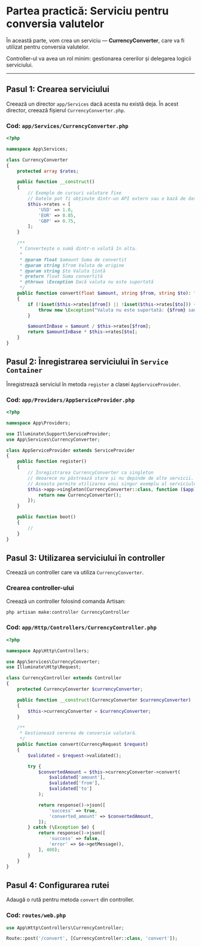 # Partea practică: Serviciu pentru conversia valutelor

În această parte, vom crea un serviciu — **CurrencyConverter**, care va fi utilizat pentru conversia valutelor. 

Controller-ul va avea un rol minim: gestionarea cererilor și delegarea logicii serviciului.

---

## Pasul 1: Crearea serviciului

Creează un director `app/Services` dacă acesta nu există deja. În acest director, creează fișierul `CurrencyConverter.php`.

### Cod: `app/Services/CurrencyConverter.php`

```php
<?php

namespace App\Services;

class CurrencyConverter
{
    protected array $rates;

    public function __construct()
    {
        // Exemple de cursuri valutare fixe
        // Datele pot fi obținute dintr-un API extern sau o bază de date
        $this->rates = [
            'USD' => 1.0,
            'EUR' => 0.85,
            'GBP' => 0.75,
        ];
    }

    /**
     * Convertește o sumă dintr-o valută în alta.
     *
     * @param float $amount Suma de convertit
     * @param string $from Valuta de origine
     * @param string $to Valuta țintă
     * @return float Suma convertită
     * @throws \Exception Dacă valuta nu este suportată
     */
    public function convert(float $amount, string $from, string $to): float
    {
        if (!isset($this->rates[$from]) || !isset($this->rates[$to])) {
            throw new \Exception("Valuta nu este suportată: {$from} sau {$to}");
        }

        $amountInBase = $amount / $this->rates[$from];
        return $amountInBase * $this->rates[$to];
    }
}
```


## Pasul 2: Înregistrarea serviciului în `Service Container`

Înregistrează serviciul în metoda `register` a clasei `AppServiceProvider`.

### Cod: `app/Providers/AppServiceProvider.php`

```php
<?php

namespace App\Providers;

use Illuminate\Support\ServiceProvider;
use App\Services\CurrencyConverter;

class AppServiceProvider extends ServiceProvider
{
    public function register()
    {
        // Înregistrarea CurrencyConverter ca singleton
        // deoarece nu păstrează stare și nu depinde de alte servicii.
        // Aceasta permite utilizarea unui singur exemplu al serviciului în întreaga aplicație.
        $this->app->singleton(CurrencyConverter::class, function ($app) {
            return new CurrencyConverter();
        });
    }

    public function boot()
    {
        //
    }
}
```

## Pasul 3: Utilizarea serviciului în controller

Creează un controller care va utiliza `CurrencyConverter`.

### Crearea controller-ului

Creează un controller folosind comanda Artisan:

```bash
php artisan make:controller CurrencyController
```

### Cod: `app/Http/Controllers/CurrencyController.php`

```php
<?php

namespace App\Http\Controllers;

use App\Services\CurrencyConverter;
use Illuminate\Http\Request;

class CurrencyController extends Controller
{
    protected CurrencyConverter $currencyConverter;

    public function __construct(CurrencyConverter $currencyConverter)
    {
        $this->currencyConverter = $currencyConverter;
    }

    /**
     * Gestionează cererea de conversie valutară.
     */
    public function convert(CurrencyRequest $request)
    {
        $validated = $request->validated();

        try {
            $convertedAmount = $this->currencyConverter->convert(
                $validated['amount'],
                $validated['from'],
                $validated['to']
            );

            return response()->json([
                'success' => true,
                'converted_amount' => $convertedAmount,
            ]);
        } catch (\Exception $e) {
            return response()->json([
                'success' => false,
                'error' => $e->getMessage(),
            ], 400);
        }
    }
}
```

## Pasul 4: Configurarea rutei

Adaugă o rută pentru metoda `convert` din controller.

### Cod: `routes/web.php`

```php
use App\Http\Controllers\CurrencyController;

Route::post('/convert', [CurrencyController::class, 'convert']);
```
